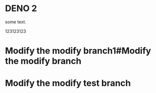 # DENO 2 
 
some text.

123123123

# Modify the modify branch1#Modify the modify branch
# Modify the modify test branch